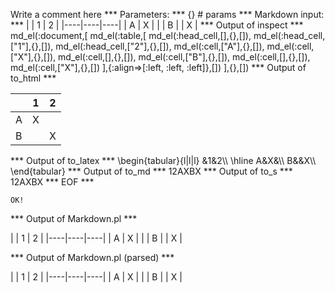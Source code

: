 Write a comment here
*** Parameters: ***
{} # params 
*** Markdown input: ***
|    | 1  | 2  |
|----|----|----|
|  A | X  |    |
|  B |    | X  |
*** Output of inspect ***
md_el(:document,[
	md_el(:table,[
		md_el(:head_cell,[],{},[]),
		md_el(:head_cell,["1"],{},[]),
		md_el(:head_cell,["2"],{},[]),
		md_el(:cell,["A"],{},[]),
		md_el(:cell,["X"],{},[]),
		md_el(:cell,[],{},[]),
		md_el(:cell,["B"],{},[]),
		md_el(:cell,[],{},[]),
		md_el(:cell,["X"],{},[])
	],{:align=>[:left, :left, :left]},[])
],{},[])
*** Output of to_html ***
<table><thead><tr><th /><th>1</th><th>2</th></tr></thead><tbody><tr><td style='text-align: left;'>A</td><td style='text-align: left;'>X</td><td style='text-align: left;' />
</tr><tr><td style='text-align: left;'>B</td><td style='text-align: left;' /><td style='text-align: left;'>X</td>
</tr></tbody></table>
*** Output of to_latex ***
\begin{tabular}{l|l|l}
&1&2\\
\hline 
A&X&\\
B&&X\\
\end{tabular}
*** Output of to_md ***
12AXBX
*** Output of to_s ***
12AXBX
*** EOF ***



	OK!



*** Output of Markdown.pl ***
<p>|    | 1  | 2  |
|----|----|----|
|  A | X  |    |
|  B |    | X  |</p>

*** Output of Markdown.pl (parsed) ***
<div>
 <p>
  | | 1 | 2 | |----|----|----| | A | X | | | B | | X |
 </p>
</div>